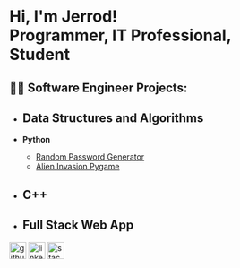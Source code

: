 <h1>Hi, I'm Jerrod! <br/>Programmer, IT Professional, Student</h1>

<h2>👨‍💻 Software Engineer Projects:</h2>
  
- <b>Data Structures and Algorithms</b>
  -

- <b>Python</b>
  - [Random Password Generator](https://github.com/JerrodxHavig/password_generator)
  - [Alien Invasion Pygame](https://github.com/JerrodxHavig/alien_invasion)
  
- <b>C++</b>
  -
  
- <b>Full Stack Web App </b>
  -

[<img src='https://cdn.jsdelivr.net/npm/simple-icons@3.0.1/icons/github.svg' alt='github' height='30'>](https://github.com/JerrodxHavig)  [<img src='https://cdn.jsdelivr.net/npm/simple-icons@3.0.1/icons/linkedin.svg' alt='linkedin' height='30'>](https://www.linkedin.com/in/JerrodxHavig/)  [<img src='https://cdn.jsdelivr.net/npm/simple-icons@3.0.1/icons/stackoverflow.svg' alt='stackoverflow' height='30'>](https://stackoverflow.com/users/jerrodxhavig)  
